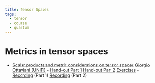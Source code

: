 ```yaml
---
title: Tensor Spaces
tags:
  - tensor
  - course
  - quantum
---
```

# Metrics in tensor spaces

 -  [Scalar products and metric considerations on tensor spaces](https://drive.google.com/file/d/1coE1_4jJ0EAJgh0DmlLK5K8Tda2M0BW1/view?usp=sharing) [Giorgio Ottaviani (UNIFI)](https://people.dimai.unifi.it/ottaviani/) 
	    - [Hand-out Part 1](https://drive.google.com/file/d/1ADIezkWPMeXSnxfuVu3wn4O9HZXp2C1o/view?usp=sharing)  [Hand-out Part 2](https://drive.google.com/file/d/19HyNjX0ZRslyHfpOztDg85A3EQwXcgEW/view?usp=sharing)  [Exercises](https://drive.google.com/file/d/18xVBKhZtptE4dtvzAM3YxvLbofeZHbbH/view?usp=sharing) 
	    - [Recording](https://youtu.be/XINyr8fIbyo) (Part 1) [Recording](https://youtu.be/ykp3gYeKUz8) (Part 2)